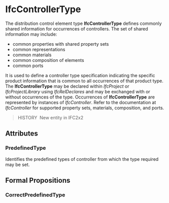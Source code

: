 # IfcControllerType

The distribution control element type **IfcControllerType** defines commonly shared information for occurrences of controllers. The set of shared information may include:

* common properties with shared property sets
* common representations
* common materials
* common composition of elements
* common ports

It is used to define a controller type specification indicating the specific product information that is common to all occurrences of that product type. The **IfcControllerType** may be declared within _IfcProject_ or _IfcProjectLibrary_ using _IfcRelDeclares_ and may be exchanged with or without occurrences of the type. Occurrences of **IfcControllerType** are represented by instances of _IfcController_. Refer to the documentation at _IfcController_ for supported property sets, materials, composition, and ports.

> HISTORY&nbsp; New entity in IFC2x2

## Attributes

### PredefinedType
Identifies the predefined types of controller from which the type required may be set.

## Formal Propositions

### CorrectPredefinedType

